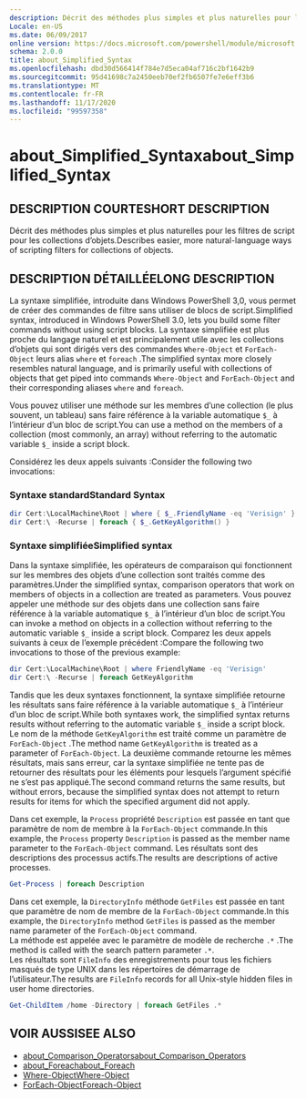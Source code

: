 ```yaml
---
description: Décrit des méthodes plus simples et plus naturelles pour les filtres de script pour les collections d’objets.
Locale: en-US
ms.date: 06/09/2017
online version: https://docs.microsoft.com/powershell/module/microsoft.powershell.core/about/about_simplified_syntax?view=powershell-7.2&WT.mc_id=ps-gethelp
schema: 2.0.0
title: about_Simplified_Syntax
ms.openlocfilehash: dbd30d566414f784e7d5eca04af716c2bf1642b9
ms.sourcegitcommit: 95d41698c7a2450eeb70ef2fb6507fe7e6eff3b6
ms.translationtype: MT
ms.contentlocale: fr-FR
ms.lasthandoff: 11/17/2020
ms.locfileid: "99597358"
---
```

# <a name="about_simplified_syntax"></a><span data-ttu-id="fd21c-103">about_Simplified_Syntax</span><span class="sxs-lookup"><span data-stu-id="fd21c-103">about_Simplified_Syntax</span></span>

## <a name="short-description"></a><span data-ttu-id="fd21c-104">DESCRIPTION COURTE</span><span class="sxs-lookup"><span data-stu-id="fd21c-104">SHORT DESCRIPTION</span></span>
<span data-ttu-id="fd21c-105">Décrit des méthodes plus simples et plus naturelles pour les filtres de script pour les collections d’objets.</span><span class="sxs-lookup"><span data-stu-id="fd21c-105">Describes easier, more natural-language ways of scripting filters for collections of objects.</span></span>

## <a name="long-description"></a><span data-ttu-id="fd21c-106">DESCRIPTION DÉTAILLÉE</span><span class="sxs-lookup"><span data-stu-id="fd21c-106">LONG DESCRIPTION</span></span>

<span data-ttu-id="fd21c-107">La syntaxe simplifiée, introduite dans Windows PowerShell 3,0, vous permet de créer des commandes de filtre sans utiliser de blocs de script.</span><span class="sxs-lookup"><span data-stu-id="fd21c-107">Simplified syntax, introduced in Windows PowerShell 3.0, lets you build some filter commands without using script blocks.</span></span> <span data-ttu-id="fd21c-108">La syntaxe simplifiée est plus proche du langage naturel et est principalement utile avec les collections d’objets qui sont dirigés vers des commandes `Where-Object` et `ForEach-Object` leurs alias `where` et `foreach` .</span><span class="sxs-lookup"><span data-stu-id="fd21c-108">The simplified syntax more closely resembles natural language, and is primarily useful with collections of objects that get piped into commands `Where-Object` and `ForEach-Object` and their corresponding aliases `where` and `foreach`.</span></span>

<span data-ttu-id="fd21c-109">Vous pouvez utiliser une méthode sur les membres d’une collection (le plus souvent, un tableau) sans faire référence à la variable automatique `$_` à l’intérieur d’un bloc de script.</span><span class="sxs-lookup"><span data-stu-id="fd21c-109">You can use a method on the members of a collection (most commonly, an array) without referring to the automatic variable `$_` inside a script block.</span></span>

<span data-ttu-id="fd21c-110">Considérez les deux appels suivants :</span><span class="sxs-lookup"><span data-stu-id="fd21c-110">Consider the following two invocations:</span></span>

### <a name="standard-syntax"></a><span data-ttu-id="fd21c-111">Syntaxe standard</span><span class="sxs-lookup"><span data-stu-id="fd21c-111">Standard Syntax</span></span>

```powershell
dir Cert:\LocalMachine\Root | where { $_.FriendlyName -eq 'Verisign' }
dir Cert:\ -Recurse | foreach { $_.GetKeyAlgorithm() }
```

### <a name="simplified-syntax"></a><span data-ttu-id="fd21c-112">Syntaxe simplifiée</span><span class="sxs-lookup"><span data-stu-id="fd21c-112">Simplified syntax</span></span>

<span data-ttu-id="fd21c-113">Dans la syntaxe simplifiée, les opérateurs de comparaison qui fonctionnent sur les membres des objets d’une collection sont traités comme des paramètres.</span><span class="sxs-lookup"><span data-stu-id="fd21c-113">Under the simplified syntax, comparison operators that work on members of objects in a collection are treated as parameters.</span></span> <span data-ttu-id="fd21c-114">Vous pouvez appeler une méthode sur des objets dans une collection sans faire référence à la variable automatique `$_` à l’intérieur d’un bloc de script.</span><span class="sxs-lookup"><span data-stu-id="fd21c-114">You can invoke a method on objects in a collection without referring to the automatic variable `$_` inside a script block.</span></span>
<span data-ttu-id="fd21c-115">Comparez les deux appels suivants à ceux de l’exemple précédent :</span><span class="sxs-lookup"><span data-stu-id="fd21c-115">Compare the following two invocations to those of the previous example:</span></span>

```powershell
dir Cert:\LocalMachine\Root | where FriendlyName -eq 'Verisign'
dir Cert:\ -Recurse | foreach GetKeyAlgorithm
```

<span data-ttu-id="fd21c-116">Tandis que les deux syntaxes fonctionnent, la syntaxe simplifiée retourne les résultats sans faire référence à la variable automatique `$_` à l’intérieur d’un bloc de script.</span><span class="sxs-lookup"><span data-stu-id="fd21c-116">While both syntaxes work, the simplified syntax returns results without referring to the automatic variable `$_` inside a script block.</span></span>
<span data-ttu-id="fd21c-117">Le nom de la méthode `GetKeyAlgorithm` est traité comme un paramètre de `ForEach-Object` .</span><span class="sxs-lookup"><span data-stu-id="fd21c-117">The method name `GetKeyAlgorithm` is treated as a parameter of `ForEach-Object`.</span></span>
<span data-ttu-id="fd21c-118">La deuxième commande retourne les mêmes résultats, mais sans erreur, car la syntaxe simplifiée ne tente pas de retourner des résultats pour les éléments pour lesquels l’argument spécifié ne s’est pas appliqué.</span><span class="sxs-lookup"><span data-stu-id="fd21c-118">The second command returns the same results, but without errors, because the simplified syntax does not attempt to return results for items for which the specified argument did not apply.</span></span>

<span data-ttu-id="fd21c-119">Dans cet exemple, la `Process` propriété `Description` est passée en tant que paramètre de nom de membre à la `ForEach-Object` commande.</span><span class="sxs-lookup"><span data-stu-id="fd21c-119">In this example, the `Process` property `Description` is passed as the member name parameter to the `ForEach-Object` command.</span></span> <span data-ttu-id="fd21c-120">Les résultats sont des descriptions des processus actifs.</span><span class="sxs-lookup"><span data-stu-id="fd21c-120">The results are descriptions of active processes.</span></span>

```powershell
Get-Process | foreach Description
```

<span data-ttu-id="fd21c-121">Dans cet exemple, la `DirectoryInfo` méthode `GetFiles` est passée en tant que paramètre de nom de membre de la `ForEach-Object` commande.</span><span class="sxs-lookup"><span data-stu-id="fd21c-121">In this example, the `DirectoryInfo` method `GetFiles` is passed as the member name parameter of the `ForEach-Object` command.</span></span>  
<span data-ttu-id="fd21c-122">La méthode est appelée avec le paramètre de modèle de recherche `.*` .</span><span class="sxs-lookup"><span data-stu-id="fd21c-122">The method is called with the search pattern parameter `.*`.</span></span>  
<span data-ttu-id="fd21c-123">Les résultats sont `FileInfo` des enregistrements pour tous les fichiers masqués de type UNIX dans les répertoires de démarrage de l’utilisateur.</span><span class="sxs-lookup"><span data-stu-id="fd21c-123">The results are `FileInfo` records for all Unix-style hidden files in user home directories.</span></span> 

```powershell
Get-ChildItem /home -Directory | foreach GetFiles .*
```

## <a name="see-also"></a><span data-ttu-id="fd21c-124">VOIR AUSSI</span><span class="sxs-lookup"><span data-stu-id="fd21c-124">SEE ALSO</span></span>

- [<span data-ttu-id="fd21c-125">about_Comparison_Operators</span><span class="sxs-lookup"><span data-stu-id="fd21c-125">about_Comparison_Operators</span></span>](about_Comparison_Operators.md)
- [<span data-ttu-id="fd21c-126">about_Foreach</span><span class="sxs-lookup"><span data-stu-id="fd21c-126">about_Foreach</span></span>](about_Foreach.md)
- [<span data-ttu-id="fd21c-127">Where-Object</span><span class="sxs-lookup"><span data-stu-id="fd21c-127">Where-Object</span></span>](xref:Microsoft.PowerShell.Core.Where-Object)
- [<span data-ttu-id="fd21c-128">ForEach-Object</span><span class="sxs-lookup"><span data-stu-id="fd21c-128">Foreach-Object</span></span>](xref:Microsoft.PowerShell.Core.ForEach-Object)

